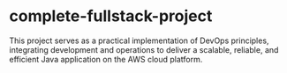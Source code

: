 # complete-fullstack-project
This project serves as a practical implementation of DevOps principles, integrating development and operations to deliver a scalable, reliable, and efficient Java application on the AWS cloud platform.
